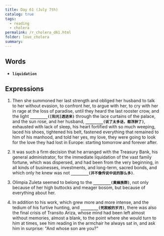 ```yaml
---
title: Day 61 (July 7th)
catalog: true
tags: 
  - reading
  - cholera
permalink: /r_cholera_d61.html
folder: love_cholera
summary: 
---
```


## Words

-   <b data-toggle="tooltip" data-original-title="{{site.data.glossary.liquidation}}">`liquidation`</b>



## Expressions

1.  Then she summoned her last strength and obliged her husband to talk to her without evasion, to confront her, to argue with her, to cry with her in rage at the loss of paradise, until they heard the last rooster crow, and the light <b data-toggle="tooltip" data-original-title="{{site.data.answers.fa_a}}">`________([阳光]透进来)`</b> through the lace curtains of the palace, and the sun rose, and her husband, <b data-toggle="tooltip" data-original-title="{{site.data.answers.fa_a2}}">`________(说了太多话，都浮肿了)`</b>, exhausted with lack of sleep, his heart fortified with so much weeping, laced his shoes, tightened his belt, fastened everything that remained to him of his manhood, and told her yes, my love, they were going to look for the love they had lost in Europe: starting tomorrow and forever after.

2.  It was such a firm decision that he arranged with the Treasury Bank, his general administrator, for the immediate liquidation of the vast family fortune, which was dispersed, and had been from the very beginning, in all kinds of businesses, investments, and long-term, sacred bonds, and which only he knew was not <b data-toggle="tooltip" data-original-title="{{site.data.answers.fa_b}}">`________(并不像传说中说的那么多)`</b>.

3.  Olimpia Zuleta seemed to belong to the <b data-toggle="tooltip" data-original-title="{{site.data.answers.fa_c}}">`________(黄蜂族群)`</b>, not only because of her high buttocks and meager bosom, but because of everything about her.

4.  In addition to his work, which grew more and more intense, and the tedium of his furtive hunting, and <b data-toggle="tooltip" data-original-title="{{site.data.answers.fa_d}}">`________(死寂般的岁月)`</b>, there was also the final crisis of Transito Ariza, whose mind had been left almost without memories, almost a blank, to the point where she would turn to him at times, see him reading in the armchair he always sat in, and ask him in surprise: "And whose son are you?"
